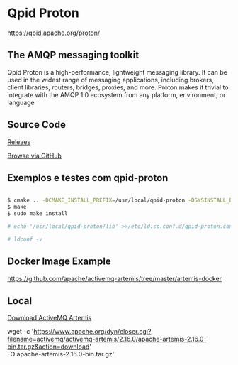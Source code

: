 # Qpid Proton

https://qpid.apache.org/proton/

## The AMQP messaging toolkit

Qpid Proton is a high-performance, lightweight messaging library.
It can be used in the widest range of messaging applications,
including brokers, client libraries, routers, bridges, proxies, and more.
Proton makes it trivial to integrate with the AMQP 1.0 ecosystem from any platform,
environment, or language

## Source Code

[Releaes](https://qpid.apache.org/releases/)

[Browse via GitHub](https://github.com/apache/qpid-proton)


## Exemplos e testes com qpid-proton

```bash

$ cmake .. -DCMAKE_INSTALL_PREFIX=/usr/local/qpid-proton -DSYSINSTALL_BINDINGS=OFF
$ make
$ sudo make install

# echo '/usr/local/qpid-proton/lib' >>/etc/ld.so.conf.d/qpid-proton.conf 

# ldconf -v
```

## Docker Image Example

https://github.com/apache/activemq-artemis/tree/master/artemis-docker

## Local

[Download ActiveMQ Artemis](https://activemq.apache.org/components/artemis/download/)

wget -c 'https://www.apache.org/dyn/closer.cgi?filename=activemq/activemq-artemis/2.16.0/apache-artemis-2.16.0-bin.tar.gz&action=download' \
       -O apache-artemis-2.16.0-bin.tar.gz'

